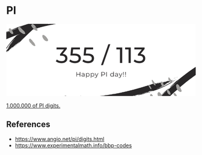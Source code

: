# PI

![PI Day](piday.png)

[1.000.000 of PI digits.](https://mad4j.github.io/pi)

## References

* https://www.angio.net/pi/digits.html
* https://www.experimentalmath.info/bbp-codes
